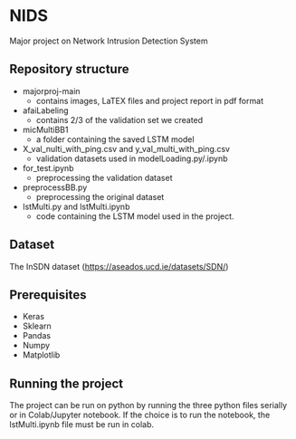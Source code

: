 # NIDS
Major project on Network Intrusion Detection System

## Repository structure
- majorproj-main
  - contains images, LaTEX files and project report in pdf format
- afaiLabeling
  - contains 2/3 of the validation set we created
- micMultiBB1
  - a folder containing the saved LSTM model
- X_val_nulti_with_ping.csv and y_val_multi_with_ping.csv
  - validation datasets used in modelLoading.py/.ipynb
- for_test.ipynb
  - preprocessing the validation dataset
- preprocessBB.py
  - preprocessing the original dataset
- lstMulti.py and lstMulti.ipynb
  - code containing the LSTM model used in the project.
## Dataset
The InSDN dataset (https://aseados.ucd.ie/datasets/SDN/)

## Prerequisites
 - Keras 
 - Sklearn 
 - Pandas 
 - Numpy
 - Matplotlib

## Running the project
The project can be run on python by running the three python files serially or in Colab/Jupyter notebook. If the choice is to run the notebook, the lstMulti.ipynb file must be run in colab.
